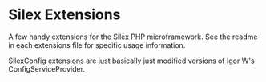 # Silex Extensions

A few handy extensions for the Silex PHP microframework. See the readme in each extensions file for specific usage information.

SilexConfig extensions are just basically just modified versions of [Igor W's](https://github.com/igorw) ConfigServiceProvider.